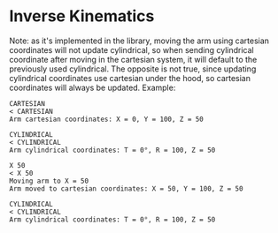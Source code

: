 # Inverse Kinematics

Note: as it's implemented in the library, moving the arm using cartesian coordinates will not update cylindrical,
so when sending cylindrical coordinate after moving in the cartesian system, it will default to the previously used
cylindrical. The opposite is not true, since updating cylindrical coordinates use cartesian under the hood, so
cartesian coordinates will always be updated. Example:

```
CARTESIAN
< CARTESIAN
Arm cartesian coordinates: X = 0, Y = 100, Z = 50

CYLINDRICAL
< CYLINDRICAL
Arm cylindrical coordinates: T = 0°, R = 100, Z = 50

X 50
< X 50
Moving arm to X = 50
Arm moved to cartesian coordinates: X = 50, Y = 100, Z = 50

CYLINDRICAL
< CYLINDRICAL
Arm cylindrical coordinates: T = 0°, R = 100, Z = 50
```
